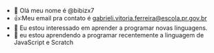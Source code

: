 - 👋 Olá meu nome é @bibizx7
- 👍:Meu email pra contato é gabrieli.vitoria.ferreira@escola.pr.gov.br
- 👀 Eu estou interessado em aprender a programar novas linguagens.
- 🌱 eu estou aprendendo a programar recentemente a linguagem de JavaScript e Scratch
